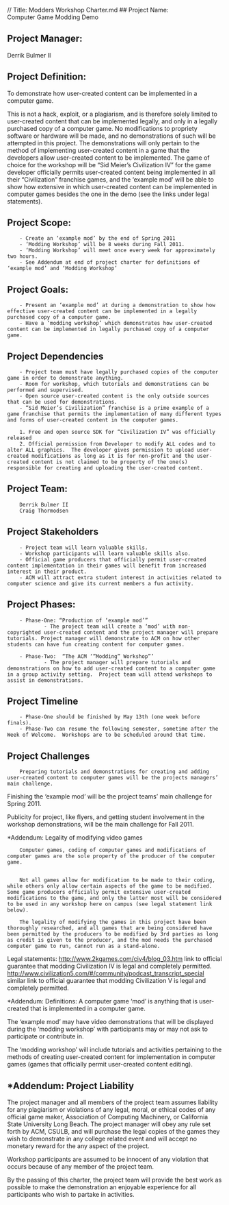 // Title: Modders Workshop Charter.md
﻿## Project Name:        
Computer Game Modding Demo

## Project Manager:        
Derrik Bulmer II  

## Project Definition:
To demonstrate how user-created content can be implemented in a computer game.

This is not a hack, exploit, or a plagiarism, and is therefore solely limited to user-created content that can be implemented legally, and only in a legally purchased copy of a computer game.  No modifications to propriety software or hardware will be made, and no demonstrations of such will be attempted in this project.  The demonstrations will only pertain to the method of implementing user-created content in a game that the developers allow user-created content to be implemented.
The game of choice for the workshop will be “Sid Meier’s Civilization IV” for the game developer officially permits user-created content being implemented in all their “Civilization” franchise games, and the ‘example mod’ will be able to show how extensive in which user-created content can be implemented in computer games besides the one in the demo (see the links under legal statements).

## Project Scope:
        - Create an ‘example mod’ by the end of Spring 2011        
        - ‘Modding Workshop’ will be 8 weeks during Fall 2011.
        - ‘Modding Workshop’ will meet once every week for approximately two hours.
        - See Addendum at end of project charter for definitions of ‘example mod’ and ‘Modding Workshop’

## Project Goals:
        - Present an ‘example mod’ at during a demonstration to show how effective user-created content can be implemented in a legally purchased copy of a computer game.
        - Have a ‘modding workshop’ which demonstrates how user-created content can be implemented in legally purchased copy of a computer game.

## Project Dependencies
        - Project team must have legally purchased copies of the computer game in order to demonstrate anything.
        - Room for workshop, which tutorials and demonstrations can be performed and supervised.
        - Open source user-created content is the only outside sources that can be used for demonstrations.
        - “Sid Meier’s Civilization” franchise is a prime example of a game franchise that permits the implementation of many different types and forms of user-created content in the computer games.

        1. Free and open source SDK for “Civilization IV” was officially released
        2. Official permission from Developer to modify ALL codes and to alter ALL graphics.  The developer gives permission to upload user-created modifications as long as it is for non-profit and the user-created content is not claimed to be property of the one(s) responsible for creating and uploading the user-created content.

## Project Team:
        Derrik Bulmer II 
        Craig Thormodsen

## Project Stakeholders
        - Project team will learn valuable skills.
        - Workshop participants will learn valuable skills also.
        - Official game producers that officially permit user-created content implementation in their games will benefit from increased interest in their product.  
        - ACM will attract extra student interest in activities related to computer science and give its current members a fun activity.

## Project Phases:
        - Phase-One: “Production of ‘example mod’”
                - The project team will create a ‘mod’ with non-copyrighted user-created content and the project manager will prepare tutorials. Project manager will demonstrate to ACM on how other students can have fun creating content for computer games.

        - Phase-Two:  “The ACM ‘”Modding” Workshop”’
                - The project manager will prepare tutorials and demonstrations on how to add user-created content to a computer game in a group activity setting.  Project team will attend workshops to assist in demonstrations.

## Project Timeline
        - Phase-One should be finished by May 13th (one week before finals).
        - Phase-Two can resume the following semester, sometime after the Week of Welcome.  Workshops are to be scheduled around that time.  

## Project Challenges
        Preparing tutorials and demonstrations for creating and adding user-created content to computer games will be the projects managers’ main challenge.


Finishing the ‘example mod’ will be the project teams’ main challenge for Spring 2011.


Publicity for project, like flyers, and getting student involvement in the workshop demonstrations, will be the main challenge for Fall 2011.


*Addendum: Legality of modifying video games
        
        Computer games, coding of computer games and modifications of computer games are the sole property of the producer of the computer game.


        Not all games allow for modification to be made to their coding, while others only allow certain aspects of the game to be modified.  Some game producers officially permit extensive user-created modifications to the game, and only the latter most will be considered to be used in any workshop here on campus (see legal statement link below).
        
        The legality of modifying the games in this project have been thoroughly researched, and all games that are being considered have been permitted by the producers to be modified by 3rd parties as long as credit is given to the producer, and the mod needs the purchased computer game to run, cannot run as a stand-alone.  


        
        
Legal statements:
http://www.2kgames.com/civ4/blog_03.htm  link to official guarantee that modding Civilization IV is legal and completely permitted.
http://www.civilization5.com/#/community/podcast_transcript_special  similar link to official guarantee that modding Civilization V is legal and completely permitted.












*Addendum: Definitions:
A computer game ‘mod’ is anything that is user-created that is implemented in a computer game.   


The ‘example mod’ may have video demonstrations that will be displayed during the ‘modding workshop’ with participants may or may not ask to participate or contribute in.


The ‘modding workshop’ will include tutorials and activities pertaining to the methods of creating user-created content for implementation in computer games (games that officially permit user-created content editing).


## *Addendum: Project Liability
The project manager and all members of the project team assumes liability for any plagiarism or violations of any legal, moral, or ethical codes 
of any official game maker, Association of Computing Machinery, or California State University Long Beach.  The project manager will obey any rule set forth by ACM, CSULB, and will purchase the legal copies of the games they wish to demonstrate in any college related event and will accept no monetary reward for the any aspect of the project.  


Workshop participants are assumed to be innocent of any violation that occurs because of any member of the project team.


By the passing of this charter, the project team will provide the best work as possible to make the demonstration an enjoyable experience for all participants who wish to partake in activities.